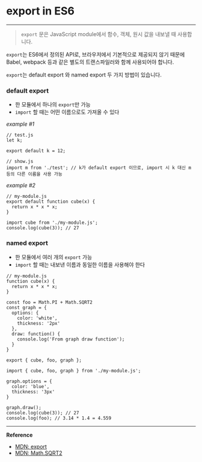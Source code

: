 # export in ES6

---

> `export` 문은 JavaScript module에서 함수, 객체, 원시 값을 내보낼 때 사용합니다.

`export`는 ES6에서 정의된 API로, 브라우저에서 기본적으로 제공되지 않기 때문에 Babel, webpack 등과 같은 별도의 트랜스파일러와 함께 사용되어야 합니다.

`export`는 default export 와 named export 두 가지 방법이 있습니다.

### default export
- 한 모듈에서 하나의 `export`만 가능
- `import` 할 때는 어떤 이름으로도 가져올 수 있다

*example #1*
```
// test.js
let k;

export default k = 12;
```

```
// show.js
import m from './test'; // k가 default export 이므로, import 시 k 대신 m 등의 다른 이름을 사용 가능
```

*example #2*
```
// my-module.js
export default function cube(x) {
  return x * x * x;
}
```

```
import cube from './my-module.js';
console.log(cube(3)); // 27
```

### named export
- 한 모듈에서 여러 개의 `export` 가능
- `import` 할 때는 내보낸 이름과 동일한 이름을 사용해야 한다

```
// my-module.js
function cube(x) {
  return x * x * x;
}

const foo = Math.PI + Math.SQRT2
const graph = {
  options: {
    color: 'white',
    thickness: '2px'
  },
  draw: function() {
    console.log('From graph draw function');
  }
}

export { cube, foo, graph };
```

```
import { cube, foo, graph } from './my-module.js';

graph.options = {
  color: 'blue',
  thickness: '3px'
}

graph.draw();
console.log(cube(3)); // 27
console.log(foo); // 3.14 * 1.4 = 4.559
```

---

**Reference**

- [MDN: export](https://developer.mozilla.org/ko/docs/Web/JavaScript/Reference/Statements/export)
- [MDN: Math.SQRT2](https://developer.mozilla.org/en-US/docs/Web/JavaScript/Reference/Global_Objects/Math/SQRT2)
